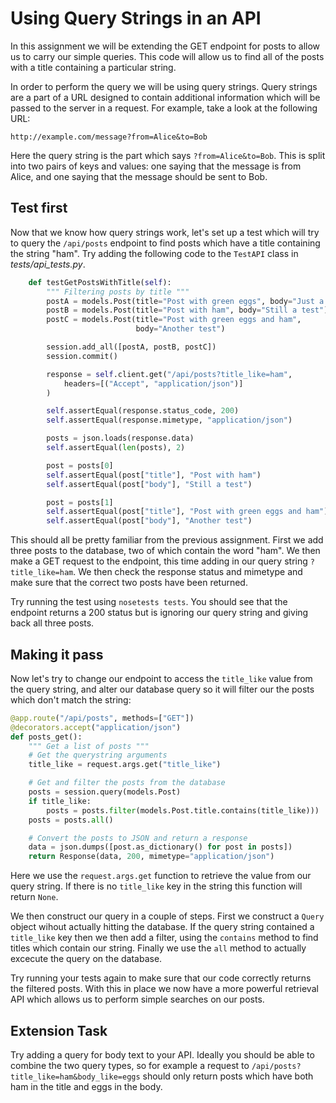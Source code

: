 # Using Query Strings in an API

In this assignment we will be extending the GET endpoint for posts to allow us to carry our simple queries.  This code will allow us to find all of the posts with a title containing a particular string.

In order to perform the query we will be using query strings.  Query strings are a part of a URL designed to contain additional information which will be passed to the server in a request.  For example, take a look at the following URL:

```
http://example.com/message?from=Alice&to=Bob
```

Here the query string is the part which says `?from=Alice&to=Bob`.  This is split into two pairs of keys and values: one saying that the message is from Alice, and one saying that the message should be sent to Bob.

## Test first

Now that we know how query strings work, let's set up a test which will try to query the `/api/posts` endpoint to find posts which have a title containing the string "ham".  Try adding the following code to the `TestAPI` class in *tests/api_tests.py*.

```python
    def testGetPostsWithTitle(self):
        """ Filtering posts by title """
        postA = models.Post(title="Post with green eggs", body="Just a test")
        postB = models.Post(title="Post with ham", body="Still a test")
        postC = models.Post(title="Post with green eggs and ham",
                            body="Another test")

        session.add_all([postA, postB, postC])
        session.commit()

        response = self.client.get("/api/posts?title_like=ham",
            headers=[("Accept", "application/json")]
        )

        self.assertEqual(response.status_code, 200)
        self.assertEqual(response.mimetype, "application/json")

        posts = json.loads(response.data)
        self.assertEqual(len(posts), 2)

        post = posts[0]
        self.assertEqual(post["title"], "Post with ham")
        self.assertEqual(post["body"], "Still a test")

        post = posts[1]
        self.assertEqual(post["title"], "Post with green eggs and ham")
        self.assertEqual(post["body"], "Another test")
```

This should all be pretty familiar from the previous assignment.  First we add three posts to the database, two of which contain the word "ham".  We then make a GET request to the endpoint, this time adding in our query string `?title_like=ham`.  We then check the response status and mimetype and make sure that the correct two posts have been returned.

Try running the test using `nosetests tests`.  You should see that the endpoint returns a 200 status but is ignoring our query string and giving back all three posts.

## Making it pass

Now let's try to change our endpoint to access the `title_like` value from the query string, and alter our database query so it will filter our the posts which don't match the string:

```python
@app.route("/api/posts", methods=["GET"])
@decorators.accept("application/json")
def posts_get():
    """ Get a list of posts """
    # Get the querystring arguments
    title_like = request.args.get("title_like")

    # Get and filter the posts from the database
    posts = session.query(models.Post)
    if title_like:
        posts = posts.filter(models.Post.title.contains(title_like)))
    posts = posts.all()

    # Convert the posts to JSON and return a response
    data = json.dumps([post.as_dictionary() for post in posts])
    return Response(data, 200, mimetype="application/json")
```

Here we use the `request.args.get` function to retrieve the value from our query string.  If there is no `title_like` key in the string this function will return `None`.

We then construct our query in a couple of steps.  First we construct a `Query` object wihout actually hitting the database.  If the query string contained a `title_like` key then we then add a filter, using the `contains` method to find titles which contain our string.  Finally we use the `all` method to actually excecute the query on the database.

Try running your tests again to make sure that our code correctly returns the filtered posts.  With this in place we now have a more powerful retrieval API which allows us to perform simple searches on our posts.

## Extension Task

Try adding a query for body text to your API.  Ideally you should be able to combine the two query types, so for example a request to `/api/posts?title_like=ham&body_like=eggs` should only return posts which have both ham in the title and eggs in the body.